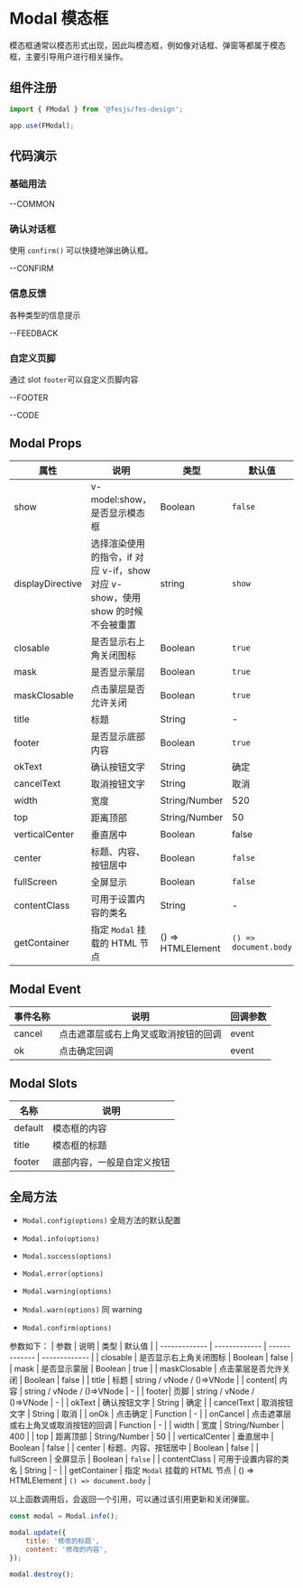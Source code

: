 # Modal 模态框

模态框通常以模态形式出现，因此叫模态框，例如像对话框、弹窗等都属于模态框，主要引导用户进行相关操作。

## 组件注册

```js
import { FModal } from '@fesjs/fes-design';

app.use(FModal);
```

## 代码演示

### 基础用法

--COMMON

### 确认对话框

使用 `confirm()` 可以快捷地弹出确认框。

--CONFIRM

### 信息反馈

各种类型的信息提示

--FEEDBACK

### 自定义页脚

通过 slot `footer`可以自定义页脚内容

--FOOTER

--CODE

## Modal Props

| 属性             | 说明                                                                           | 类型              | 默认值                |
| ---------------- | ------------------------------------------------------------------------------ | ----------------- | --------------------- |
| show             | v-model:show，是否显示模态框                                                   | Boolean           | `false`               |
| displayDirective | 选择渲染使用的指令，if 对应 v-if，show 对应 v-show，使用 show 的时候不会被重置 | string            | `show`                |
| closable         | 是否显示右上角关闭图标                                                         | Boolean           | `true`                |
| mask             | 是否显示蒙层                                                                   | Boolean           | `true`                |
| maskClosable     | 点击蒙层是否允许关闭                                                           | Boolean           | `true`                |
| title            | 标题                                                                           | String            | -                     |
| footer           | 是否显示底部内容                                                               | Boolean           | `true`                |
| okText           | 确认按钮文字                                                                   | String            | 确定                  |
| cancelText       | 取消按钮文字                                                                   | String            | 取消                  |
| width            | 宽度                                                                           | String/Number     | 520                   |
| top              | 距离顶部                                                                       | String/Number     | 50                    |
| verticalCenter   | 垂直居中                                                                       | Boolean           | false                 |
| center           | 标题、内容、按钮居中                                                           | Boolean           | `false`               |
| fullScreen       | 全屏显示                                                                       | Boolean           | `false`               |
| contentClass     | 可用于设置内容的类名                                                           | String            | -                     |
| getContainer     | 指定 `Modal` 挂载的 HTML 节点                                                  | () => HTMLElement | `() => document.body` |

## Modal Event

| 事件名称 | 说明                                 | 回调参数 |
| -------- | ------------------------------------ | -------- |
| cancel   | 点击遮罩层或右上角叉或取消按钮的回调 | event    |
| ok       | 点击确定回调                         | event    |

## Modal Slots

| 名称    | 说明                       |
| ------- | -------------------------- |
| default | 模态框的内容               |
| title   | 模态框的标题               |
| footer  | 底部内容，一般是自定义按钮 |

## 全局方法
-   `Modal.config(options)` 全局方法的默认配置

-   `Modal.info(options)`

-   `Modal.success(options)`

-   `Modal.error(options)`

-   `Modal.warning(options)`

-   `Modal.warn(options)` 同 warning

-   `Modal.confirm(options)`

参数如下：
| 参数 | 说明 | 类型 | 默认值 |
| ------------- | ------------- | ------------- | ------------- |
| closable | 是否显示右上角关闭图标 | Boolean | false |
| mask | 是否显示蒙层 | Boolean | true |
| maskClosable | 点击蒙层是否允许关闭 | Boolean | false |
| title | 标题 | string / vNode / ()=>VNode |
| content| 内容 | string / vNode / ()=>VNode | - |
| footer| 页脚 | string / vNode / ()=>VNode | - |
| okText | 确认按钮文字 | String | 确定 |
| cancelText | 取消按钮文字 | String | 取消 |
| onOk | 点击确定 | Function | - |
| onCancel | 点击遮罩层或右上角叉或取消按钮的回调 | Function | - |
| width | 宽度 | String/Number | 400 |
| top | 距离顶部 | String/Number | 50 |
| verticalCenter | 垂直居中 | Boolean | false |
| center | 标题、内容、按钮居中 | Boolean | false |
| fullScreen | 全屏显示 | Boolean | `false` |
| contentClass | 可用于设置内容的类名 | String | - |
| getContainer | 指定 `Modal` 挂载的 HTML 节点 | () => HTMLElement | `() => document.body` |

以上函数调用后，会返回一个引用，可以通过该引用更新和关闭弹窗。

```js
const modal = Modal.info();

modal.update({
    title: '修改的标题',
    content: '修改的内容',
});

modal.destroy();
```
